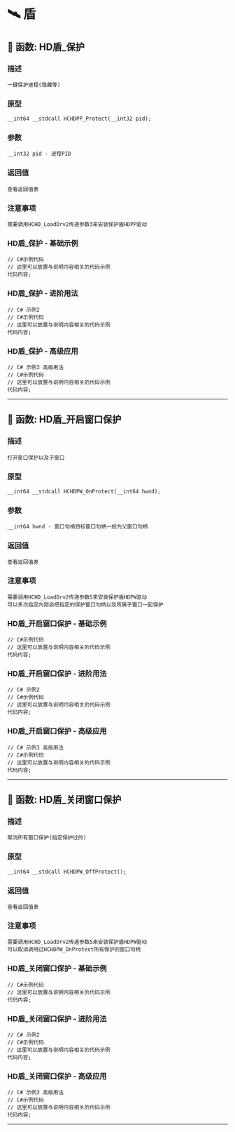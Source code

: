 # 🛰️ 盾
## 📌 函数: HD盾_保护
### 描述
```
一键保护进程(隐藏等)
```
### 原型
```
__int64 __stdcall HCHDPP_Protect(__int32 pid);
```
### 参数
```
__int32 pid - 进程PID
```
### 返回值
```
查看返回值表
```
### 注意事项
```
需要调用HCHD_LoadDrv2传递参数3来安装保护盾HDPP驱动
```
### HD盾_保护 - 基础示例
```
// C#示例代码
// 这里可以放置与说明内容相关的代码示例
代码内容;
```
### HD盾_保护 - 进阶用法
```
// C# 示例2
// C#示例代码
// 这里可以放置与说明内容相关的代码示例
代码内容;
```
### HD盾_保护 - 高级应用
```
// C# 示例3 高级用法
// C#示例代码
// 这里可以放置与说明内容相关的代码示例
代码内容;
```

---
## 📌 函数: HD盾_开启窗口保护
### 描述
```
打开窗口保护以及子窗口
```
### 原型
```
__int64 __stdcall HCHDPW_OnProtect(__int64 hwnd);
```
### 参数
```
__int64 hwnd - 窗口句柄目标窗口句柄一般为父窗口句柄
```
### 返回值
```
查看返回值表
```
### 注意事项
```
需要调用HCHD_LoadDrv2传递参数5来安装保护盾HDPW驱动
可以多次指定内部会把指定的保护窗口句柄以及所属子窗口一起保护
```
### HD盾_开启窗口保护 - 基础示例
```
// C#示例代码
// 这里可以放置与说明内容相关的代码示例
代码内容;
```
### HD盾_开启窗口保护 - 进阶用法
```
// C# 示例2
// C#示例代码
// 这里可以放置与说明内容相关的代码示例
代码内容;
```
### HD盾_开启窗口保护 - 高级应用
```
// C# 示例3 高级用法
// C#示例代码
// 这里可以放置与说明内容相关的代码示例
代码内容;
```

---
## 📌 函数: HD盾_关闭窗口保护
### 描述
```
取消所有窗口保护(指定保护过的)
```
### 原型
```
__int64 __stdcall HCHDPW_OffProtect();
```
### 返回值
```
查看返回值表
```
### 注意事项
```
需要调用HCHD_LoadDrv2传递参数5来安装保护盾HDPW驱动
可以取消调用过HCHDPW_OnProtect所有保护的窗口句柄
```
### HD盾_关闭窗口保护 - 基础示例
```
// C#示例代码
// 这里可以放置与说明内容相关的代码示例
代码内容;
```
### HD盾_关闭窗口保护 - 进阶用法
```
// C# 示例2
// C#示例代码
// 这里可以放置与说明内容相关的代码示例
代码内容;
```
### HD盾_关闭窗口保护 - 高级应用
```
// C# 示例3 高级用法
// C#示例代码
// 这里可以放置与说明内容相关的代码示例
代码内容;
```

---
